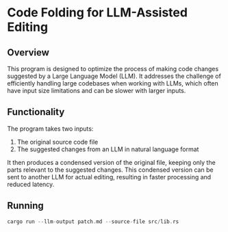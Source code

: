 # Code Folding for LLM-Assisted Editing

## Overview

This program is designed to optimize the process of making code changes suggested by a Large Language Model (LLM). It addresses the challenge of efficiently handling large codebases when working with LLMs, which often have input size limitations and can be slower with larger inputs.

## Functionality

The program takes two inputs:
1. The original source code file
2. The suggested changes from an LLM in natural language format

It then produces a condensed version of the original file, keeping only the parts relevant to the suggested changes. This condensed version can be sent to another LLM for actual editing, resulting in faster processing and reduced latency.

## Running

```rust
cargo run --llm-output patch.md --source-file src/lib.rs
```
